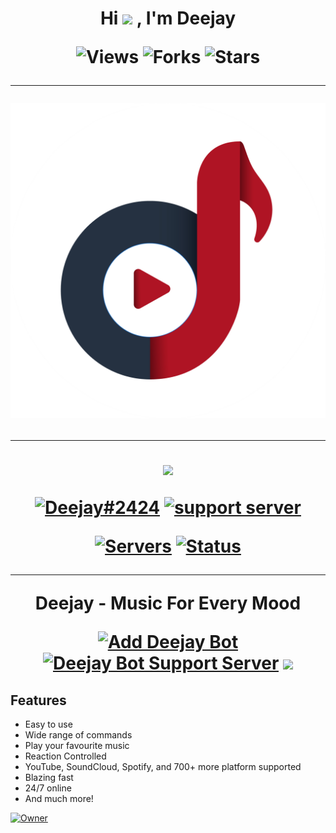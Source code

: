<h1 align="center">Hi <img src="./images/hi.gif" width="25px"> , I'm Deejay

![Views](https://komarev.com/ghpvc/?username=deejay-bot)
![Forks](https://img.shields.io/github/forks/deejay-bot/deejay-bot?color=blue)
![Stars](https://img.shields.io/github/stars/deejay-bot/deejay-bot?color=gr)

<hr>

<a href="https://deejaybot.tk" align="center">
     <img src="./images/deejay-logo.png" alt="logo" />
</a>

<hr>

<a href="https://botlist.space/bot/734590862620753970?utm_source=bls&utm_medium=widget&utm_campaign=734590862620753970">
    <img src="https://api.discordlist.space/v2/bots/734590862620753970/widget">
</a>

[![Deejay#2424](https://img.shields.io/static/v1?label=tag&message=Deejay%232424&color=brightgreen&style=plastic)](https://botlist.space/bot/734590862620753970) [![support server](https://api.discordlist.space/v2/bots/734590862620753970/badge?property=support)](https://discord.gg/4YpXu7bMf9)


[![Servers](https://top.gg/api/widget/servers/734590862620753970.svg)](https://top.gg/bot/734590862620753970)
[![Status](https://top.gg/api/widget/status/734590862620753970.svg?noavatar=true)](https://top.gg/bot/734590862620753970)

<hr>
<p><b>Deejay - Music For Every Mood</b></p>

[![Add Deejay Bot](./images/add-to-discord.png)](https://discord.com/oauth2/authorize?client_id=734590862620753970&scope=bot&permissions=2146958847&response_type=code&redirect_uri=https%3A%2F%2Fdiscord.gg%2F4YpXu7bMf9)
[![Deejay Bot Support Server](./images/join-support-server.png)](https://discord.gg/4YpXu7bMf9)
<a href="https://discord.gg/eGnrPqEH7U ">
  <img src="http://invidget.switchblade.xyz/4YpXu7bMf9" />
</a>
## Features

- Easy to use
- Wide range of commands
- Play your favourite music
- Reaction Controlled
- YouTube, SoundCloud, Spotify, and 700+ more platform supported
- Blazing fast
- 24/7 online
- And much more!

[![Owner](https://img.shields.io/static/v1?label=</>%20with%20❤️%20by&message=L0SER%238228&color=brightgreen&style=flat)](https://github.com/L0SER8228)
